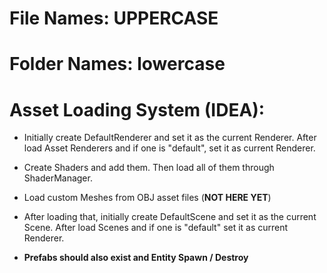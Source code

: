 # File Names: UPPERCASE
# Folder Names: lowercase

# Asset Loading System (IDEA):
- Initially create DefaultRenderer and set it as the current Renderer. After load Asset Renderers and if one is "default", set it as current Renderer.

- Create Shaders and add them. Then load all of them through ShaderManager.

- Load custom Meshes from OBJ asset files (**NOT HERE YET**)

- After loading that, initially create DefaultScene and set it as the current Scene. After load Scenes and if one is "default" set it as current Renderer.

- **Prefabs should also exist and Entity Spawn / Destroy**

